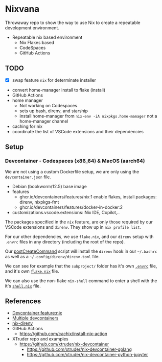 # Nixvana

Throwaway repo to show the way to use Nix to create a repeatable development environment.

- Repeatable nix based environment
  - Nix Flakes based
  - CodeSpaces
  - GitHub Actions

## TODO

- [x] swap feature `nix` for determinate installer
- convert home-manager install to flake (install)
- GitHub Actions
- home manager
  - Not working on Codespaces
  - sets up bash, direnv, and starship
  - install home-manager from `nix-env -iA nixpkgs.home-manager` not a home-manager channel
- caching for nix
- coordinate the list of VSCode extensions and their dependencies

## Setup

### Devcontainer - Codespaces (x86_64) & MacOS (aarch64)

We are not using a custom Dockerfile setup, we are only using the `devcontainer.json` file.

- Debian (bookworm/12.5) base image
- features
  - ghcr.io/devcontainers/features/nix:1 enable flakes, install packages: direnv, nixpkgs-fmt
  - ghcr.io/devcontainers/features/docker-in-docker:2
- customizations.vscode.extensions: Nix IDE, Copilot,..

The packages specified in the `nix` feature, are only those required by our VSCode extensions and `direnv`.
They show up in `nix profile list`.

For our other dependencies, we use `flake.nix`, and our `direnv` setup with `.envrc` files in any directory (including the root of the repo).

Our [postCreateCommand](./.devcontainer/post-create-command.sh) script will install the `direnv` hook in our `~/.bashrc` as well as a `~/.config/direnv/direnv.toml` file.

We can see for example that the `subproject/` folder has it's own [`.envrc`](./subproject/.envrc) file, and it's own [`flake.nix`](./subproject/flake.nix) file.

We can also use the non-flake `nix-shell` command to enter a shell with the it's [`shell.nix`](./shell.nix) file.

## References

- [Devcontainer feature:nix](https://github.com/devcontainers/features/blob/main/src/nix/README.md)
- [Multiple devcontainers](https://code.visualstudio.com/remote/advancedcontainers/configure-separate-containers)
- [nix-direnv](https://github.com/nix-community/nix-direnv)
- GitHub Actions
  - <https://github.com/cachix/install-nix-action>
- XTruder repo and examples
  - <https://github.com/xtruder/nix-devcontainer>
    - <https://github.com/xtruder/nix-devcontainer-golang>
    - <https://github.com/xtruder/nix-devcontainer-python-jupyter>
